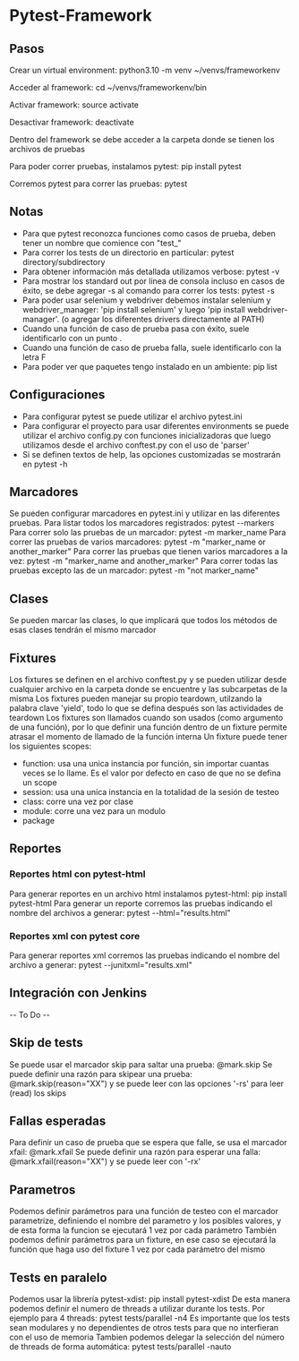 # Pytest-Framework


## Pasos

Crear un virtual environment: python3.10 -m venv ~/venvs/frameworkenv

Acceder al framework: ​​cd ~/venvs/frameworkenv/bin

Activar framework: source activate

Desactivar framework: deactivate

Dentro del framework se debe acceder a la carpeta donde se tienen los archivos de pruebas

Para poder correr pruebas, instalamos pytest: pip install pytest

Corremos pytest para correr las pruebas: pytest


## Notas

- Para que pytest reconozca funciones como casos de prueba, deben tener un nombre que comience con "test_"
- Para correr los tests de un directorio en particular: pytest directory/subdirectory
- Para obtener información más detallada utilizamos verbose: pytest -v
- Para mostrar los standard out por linea de consola incluso en casos de éxito, se debe agregar -s al comando para correr los tests: pytest -s
- Para poder usar selenium y webdriver debemos instalar selenium y webdriver_manager: 'pip install selenium' y luego 'pip install webdriver-manager'. (o agregar los diferentes drivers directamente al PATH)
- Cuando una función de caso de prueba pasa con éxito, suele identificarlo con un punto .
- Cuando una función de caso de prueba falla, suele identificarlo con la letra F
- Para poder ver que paquetes tengo instalado en un ambiente: pip list

## Configuraciones

- Para configurar pytest se puede utilizar el archivo pytest.ini
- Para configurar el proyecto para usar diferentes environments se puede utilizar el archivo config.py con funciones inicializadoras que luego utilizamos desde el archivo conftest.py con el uso de 'parser'
- Si se definen textos de help, las opciones customizadas se mostrarán en pytest -h

## Marcadores

Se pueden configurar marcadores en pytest.ini y utilizar en las diferentes pruebas.
Para listar todos los marcadores registrados: pytest --markers
Para correr solo las pruebas de un marcador: pytest -m marker_name
Para correr las pruebas de varios marcadores: pytest -m "marker_name or another_marker"
Para correr las pruebas que tienen varios marcadores a la vez: pytest -m "marker_name and another_marker"
Para correr todas las pruebas excepto las de un marcador: pytest -m "not marker_name"

## Clases

Se pueden marcar las clases, lo que implicará que todos los métodos de esas clases tendrán el mismo marcador

## Fixtures

Los fixtures se definen en el archivo conftest.py y se pueden utilizar desde cualquier archivo en la carpeta donde se encuentre y las subcarpetas de la misma
Los fixtures pueden manejar su propio teardown, utilzando la palabra clave 'yield', todo lo que se defina después son las actividades de teardown
Los fixtures son llamados cuando son usados (como argumento de una función), por lo que definir una función dentro de un fixture permite atrasar el momento de llamado de la función interna
Un fixture puede tener los siguientes scopes:
- function: usa una unica instancia por función, sin importar cuantas veces se lo llame. Es el valor por defecto en caso de que no se defina un scope
- session: usa una unica instancia en la totalidad de la sesión de testeo
- class: corre una vez por clase
- module: corre una vez para un modulo
- package

## Reportes

### Reportes html con pytest-html

Para generar reportes en un archivo html instalamos pytest-html: pip install pytest-html
Para generar un reporte corremos las pruebas indicando el nombre del archivos a generar: pytest --html="results.html"

### Reportes xml con pytest core

Para generar reportes xml corremos las pruebas indicando el nombre del archivo a generar: pytest --junitxml="results.xml"

## Integración con Jenkins
 -- To Do --

## Skip de tests

Se puede usar el marcador skip para saltar una prueba: @mark.skip
Se puede definir una razón para skipear una prueba: @mark.skip(reason="XX") y se puede leer con las opciones '-rs' para leer (read) los skips

## Fallas esperadas

Para definir un caso de prueba que se espera que falle, se usa el marcador xfail: @mark.xfail
Se puede definir una razón para esperar una falla: @mark.xfail(reason="XX") y se puede leer con '-rx'

## Parametros

Podemos definir parámetros para una función de testeo con el marcador parametrize, definiendo el nombre del parametro y los posibles valores, y de esta forma la funcion se ejecutará 1 vez por cada parámetro
También podemos definir parámetros para un fixture, en ese caso se ejecutará la función que haga uso del fixture 1 vez por cada parámetro del mismo

## Tests en paralelo

Podemos usar la librería pytest-xdist: pip install pytest-xdist
De esta manera podemos definir el numero de threads a utilizar durante los tests. Por ejemplo para 4 threads: pytest tests/parallel -n4
Es importante que los tests sean modulares y no dependientes de otros tests para que no interfieran con el uso de memoria
Tambien podemos delegar la selección del número de threads de forma automática: pytest tests/parallel -nauto
